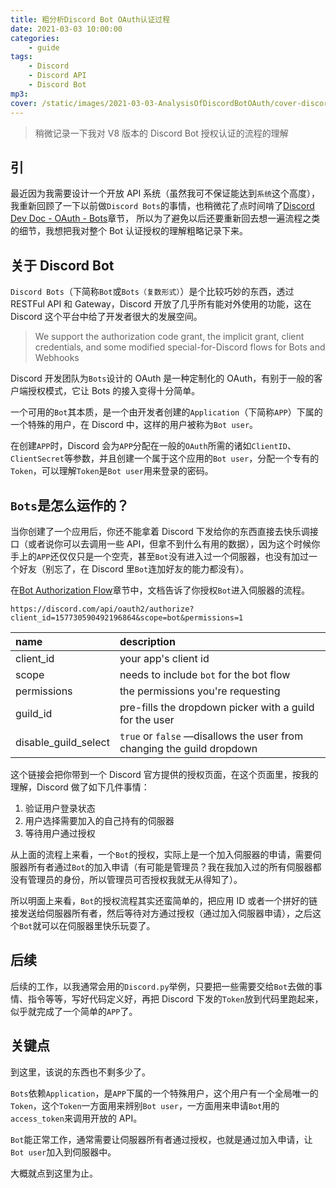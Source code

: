 ```yaml
---
title: 粗分析Discord Bot OAuth认证过程
date: 2021-03-03 10:00:00
categories:
    - guide
tags:
    - Discord
    - Discord API
    - Discord Bot
mp3:
cover: /static/images/2021-03-03-AnalysisOfDiscordBotOAuth/cover-discord-bot.png
---
```


> 稍微记录一下我对 V8 版本的 Discord Bot 授权认证的流程的理解

## 引

最近因为我需要设计一个开放 API 系统（虽然我可不保证能达到`系统`这个高度），我重新回顾了一下以前做`Discord Bots`的事情，也稍微花了点时间啃了[Discord Dev Doc - OAuth - Bots](https://discord.com/developers/docs/topics/oauth2#bots)章节，
所以为了避免以后还要重新回去想一遍流程之类的细节，我想把我对整个 Bot 认证授权的理解粗略记录下来。

## 关于 Discord Bot

`Discord Bots`（下简称`Bot`或`Bots（复数形式）`）是个比较巧妙的东西，透过 RESTFul API 和 Gateway，Discord 开放了几乎所有能对外使用的功能，这在 Discord 这个平台中给了开发者很大的发展空间。

> We support the authorization code grant, the implicit grant, client credentials, and some modified special-for-Discord flows for Bots and Webhooks

Discord 开发团队为`Bots`设计的 OAuth 是一种定制化的 OAuth，有别于一般的客户端授权模式，它让 Bots 的接入变得十分简单。

一个可用的`Bot`其本质，是一个由开发者创建的`Application`（下简称`APP`）下属的一个特殊的用户，在 Discord 中，这样的用户被称为`Bot user`。

在创建`APP`时，Discord 会为`APP`分配在一般的`OAuth`所需的诸如`ClientID`、`ClientSecret`等参数，并且创建一个属于这个应用的`Bot user`，分配一个专有的`Token`，可以理解`Token`是`Bot user`用来登录的密码。

## `Bots`是怎么运作的？

当你创建了一个应用后，你还不能拿着 Discord 下发给你的东西直接去快乐调接口（或者说你可以去调用一些 API，但拿不到什么有用的数据），因为这个时候你手上的`APP`还仅仅只是一个空壳，甚至`Bot`没有进入过一个伺服器，也没有加过一个好友（别忘了，在 Discord 里`Bot`连加好友的能力都没有）。

在[Bot Authorization Flow](https://discord.com/developers/docs/topics/oauth2#bot-authorization-flow)章节中，文档告诉了你授权`Bot`进入伺服器的流程。

`https://discord.com/api/oauth2/authorize?client_id=157730590492196864&scope=bot&permissions=1`

| name                 | description                                                            |
| :------------------- | :--------------------------------------------------------------------- |
| client_id            | your app's client id                                                   |
| scope                | needs to include `bot` for the bot flow                                |
| permissions          | the permissions you're requesting                                      |
| guild_id             | pre-fills the dropdown picker with a guild for the user                |
| disable_guild_select | `true` or `false` —disallows the user from changing the guild dropdown |

这个链接会把你带到一个 Discord 官方提供的授权页面，在这个页面里，按我的理解，Discord 做了如下几件事情：

1. 验证用户登录状态
2. 用户选择需要加入的自己持有的伺服器
3. 等待用户通过授权

从上面的流程上来看，一个`Bot`的授权，实际上是一个加入伺服器的申请，需要伺服器所有者通过`Bot`的加入申请（有可能是管理员？我在我加入过的所有伺服器都没有管理员的身份，所以管理员可否授权我就无从得知了）。

所以明面上来看，`Bot`的授权流程其实还蛮简单的，把应用 ID 或者一个拼好的链接发送给伺服器所有者，然后等待对方通过授权（通过加入伺服器申请），之后这个`Bot`就可以在伺服器里快乐玩耍了。

## 后续

后续的工作，以我通常会用的`Discord.py`举例，只要把一些需要交给`Bot`去做的事情、指令等等，写好代码定义好，再把 Discord 下发的`Token`放到代码里跑起来，似乎就完成了一个简单的`APP`了。

## 关键点

到这里，该说的东西也不剩多少了。

`Bots`依赖`Application`，是`APP`下属的一个特殊用户，这个用户有一个全局唯一的`Token`，这个`Token`一方面用来辨别`Bot user`，一方面用来申请`Bot`用的`access_token`来调用开放的 API。

`Bot`能正常工作，通常需要让伺服器所有者通过授权，也就是通过加入申请，让`Bot user`加入到伺服器中。

大概就点到这里为止。

